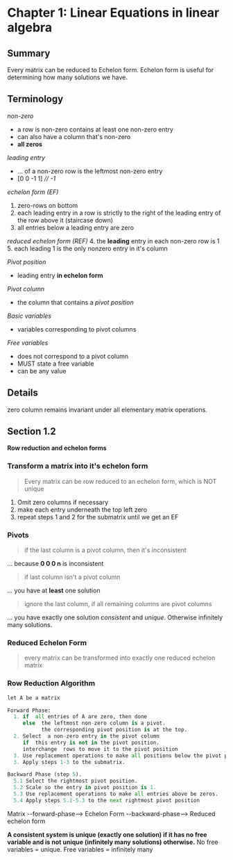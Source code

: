 # Chapter 1: Linear Equations in linear algebra

## Summary
Every matrix can be reduced to Echelon form. Echelon form is useful for determining how many solutions we have.

## Terminology
*non-zero*
  - a row is non-zero contains at least one non-zero entry
  - can also have a column that's non-zero
  - **all zeros**

*leading entry*
  - ... of a non-zero row is the leftmost non-zero entry
  - [0 0 -1 1] *// -1*

*echelon form (EF)*
  1. zero-rows on bottom
  2. each leading entry in a row is strictly to the right of the leading entry of the row above it (staircase down)
  3. all entries below a leading entry are zero

*reduced echelon form (REF)*
  4. the **leading** entry in each non-zero row is 1
  5. each leading 1 is the only nonzero entry in it's column

*Pivot position*
  - leading entry **in echelon form**

*Pivot column*
  - the column that contains a *pivot position*

*Basic variables*
  - variables corresponding to pivot columns

*Free variables*
  - does not correspond to a pivot column
  - MUST state a free variable
  - can be any value



## Details
zero column remains invariant under all elementary matrix operations.


## Section 1.2
**Row reduction and echelon forms**

### Transform a matrix into it's echelon form

> Every matrix can be row reduced to an echelon form, which is NOT unique

1. Omit zero columns if necessary
2. make each entry underneath the top left zero
3. repeat steps 1 and 2 for the submatrix until we get an EF

### Pivots

> if the last column is a pivot column, then it's inconsistent

... because **0 0 0 n** is inconsistent

> if last column isn't a pivot column

... you have at **least** one solution

> ignore the last column, if all remaining columns are pivot columns

... you have exactly one solution *consistent* and *unique*.
Otherwise infinitely many solutions.

### Reduced Echelon Form

> every matrix can be transformed into exactly one reduced echelon matrix

### Row Reduction Algorithm

```python
let A be a matrix

Forward Phase:
  1. if  all entries of A are zero, then done
     else  the leftmost non-zero column is a pivot.
           the corresponding pivot position is at the top.
  2. Select  a non-zero entry in the pivot column
     if  this entry is not in the pivot position.
     interchange  rows to move it to the pivot position
  3. Use replacement operations to make all positions below the pivot position be zeros.
  3. Apply steps 1-3 to the submatrix.

Backward Phase (step 5).
  5.1 Select the rightmost pivot position.
  5.2 Scale so the entry in pivot position is 1.
  5.3 Use replacement operations to make all entries above be zeros.
  5.4 Apply steps 5.1-5.3 to the next rightmost pivot position
```

Matrix --forward-phase--> Echelon Form --backward-phase--> Reduced echelon form

**A consistent system is unique (exactly one solution) if it has no free variable and is not unique (infinitely many solutions) otherwise.**
No free variables = unique. Free variables = infinitely many
